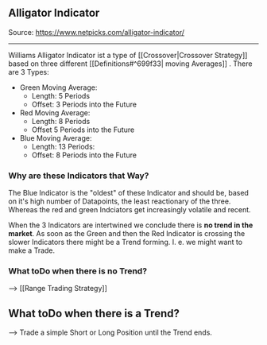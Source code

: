 ## Alligator Indicator

Source: https://www.netpicks.com/alligator-indicator/

***

Williams Alligator Indicator ist a type of [[Crossover|Crossover Strategy]] based on three different [[Definitions#^699f33| moving Averages]] . There are 3 Types:

- Green Moving Average:
	- Length: 5 Periods
	- Offset: 3 Periods into the Future
- Red Moving Average:
	- Length: 8 Periods
	- Offset 5 Periods into the Future
- Blue Moving Average:
	- Length: 13 Periods:
	- Offset: 8 Periods into the Future


### Why are these Indicators that Way?

The Blue Indicator is the "oldest" of these Indicator and should be, based on it's high number of Datapoints, the least reactionary of the three. Whereas the red and green Indciators get increasingly volatile and recent.

When the 3 Indicators are intertwined we conclude there is **no trend in the market**. As soon as the Green and then the Red Indicator is crossing the slower Indicators there might be a Trend forming. I. e. we might want to make a Trade.


### What toDo when there is no Trend?
 --> [[Range Trading Strategy]]
 
 ## What toDo when there is a Trend?
 
--> Trade a simple  Short or Long Position until the Trend ends.


	

